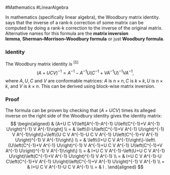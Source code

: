 #Mathematics 
#LinearAlgebra 

In mathematics (specifically linear algebra), the Woodbury matrix identity. says that the inverse of a rank-k correction of some matrix can be computed by doing a rank-k correction to the inverse of the original matrix. Alternative names for this formula are the **matrix inversion lemma**, **Sherman–Morrison–Woodbury formula** or just **Woodbury formula**.

### Identity
The Woodbury matrix identity is ${ }^{[5]}$
$$
(A+U C V)^{-1}=A^{-1}-A^{-1} U\left(C^{-1}+V A^{-1} U\right)^{-1} V A^{-1},
$$
where $A, U, C$ and $V$ are conformable matrices: $A$ is $n \times n, C$ is $k \times k, U$ is $n \times k$, and $V$ is $k \times n$. This can be derived using block-wise matrix inversion.

### Proof
The formula can be proven by checking that $(A+U C V)$ times its alleged inverse on the right side of the Woodbury identity gives the identity matrix:
$$
\begin{aligned}
& (A+U C V)\left[A^{-1}-A^{-1} U\left(C^{-1}+V A^{-1} U\right)^{-1} V A^{-1}\right] \\
= & \left\{I-U\left(C^{-1}+V A^{-1} U\right)^{-1} V A^{-1}\right\}+\left\{U C V A^{-1}-U C V A^{-1} U\left(C^{-1}+V A^{-1} U\right)^{-1} V A^{-1}\right\} \\
= & \left\{I+U C V A^{-1}\right\}-\left\{U\left(C^{-1}+V A^{-1} U\right)^{-1} V A^{-1}+U C V A^{-1} U\left(C^{-1}+V A^{-1} U\right)^{-1} V A^{-1}\right\} \\
= & I+U C V A^{-1}-\left(U+U C V A^{-1} U\right)\left(C^{-1}+V A^{-1} U\right)^{-1} V A^{-1} \\
= & I+U C V A^{-1}-U C\left(C^{-1}+V A^{-1} U\right)\left(C^{-1}+V A^{-1} U\right)^{-1} V A^{-1} \\
= & I+U C V A^{-1}-U C V A^{-1} \\
= & I .
\end{aligned}
$$